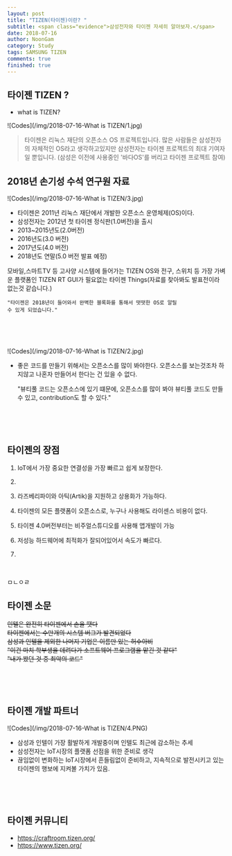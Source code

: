 ```yaml
---
layout: post
title: "TIZEN(타이젠)이란? "
subtitle: <span class="evidence">삼성전자와 타이젠 자세히 알아보자.</span>
date: 2018-07-16
author: NoonGam
category: Study
tags: SAMSUNG TIZEN
comments: true
finished: true
---
```


## 타이젠 TIZEN ?

- what is TIZEN?

![Codes](/img/2018-07-16-What is TIZEN/1.jpg)

> 타이젠은 리눅스 재단의 오픈소스 OS 프로젝트입니다. 많은 사람들은 삼성전자의 자체적인 OS라고 생각하고있지만 삼성전자는 타이젠 프로젝트의 최대 기여자일 뿐입니다. (삼성은 이전에 사용중인 '바다OS'를 버리고 타이젠 프로젝트 참여)




## 2018년 손기성 수석 연구원 자료

![Codes](/img/2018-07-16-What is TIZEN/3.jpg)

- 타이젠은 2011년 리눅스 재단에서 개발한 오픈소스 운영체제(OS)이다.
- 삼성전자는 2012년 첫 타이젠 정식판(1.0버전)을 출시
- 2013~2015년도(2.0버전)
- 2016년도(3.0 버전)
- 2017년도(4.0 버전)
- <a>2018년도 연말(5.0 버전 발표 예정)</a>

모바일,스마트TV 등 고사양 시스템에 들어가는 TIZEN OS와
전구, 스위치 등 가장 가벼운 플랫폼인 TIZEN RT
GUI가 필요없는 타이젠 Things(자료를 찾아봐도 발표전이라 없는것 같습니다.)

    "타이젠은 2018년이 들어와서 완벽한 블록화를 통해서 떳떳한 OS로 알릴
    수 있게 되었습니다."

<br><br><br>

![Codes](/img/2018-07-16-What is TIZEN/2.jpg)

- 좋은 코드를 만들기 위해서는 오픈소스를 많이 봐야한다. 오픈소스를 보는것조차 하지않고 나혼자 만들어서 한다는 건 있을 수 없다.

    "뷰티풀 코드는 오픈소스에 있기 떄문에, 오픈소스를 많이 봐야 뷰티풀 코드도 만들 수 있고, contribution도 할 수 있다."




<br>
<br>
<br>

## 타이젠의 장점

1. IoT에서 가장 중요한 연결성을 가장 빠르고 쉽게 보장한다.
2.

4. 라즈베리파이와 아틱(Artik)을 지원하고 상용화가 가능하다.
5. 타이젠의 모든 플랫폼이 오픈소스로, 누구나 사용해도 라이센스 비용이 없다.
6. 타이젠 4.0버전부터는 비주얼스튜디오를 사용해 앱개발이 가능
7. 저성능 하드웨어에 최적화가 잘되어있어서 속도가 빠르다.
8.
<br>


<span class="evidence">ㅁㄴㅇㄹ</span>

## 타이젠 소문

~~인텔은 완전히 타이젠에서 손을 땟다~~<br>
~~타이젠에서는 수만개의 시스템 버그가 발견되었다~~<br>
~~삼성과 인텔을 제외한 나머지 기업은 이름만 있는 허수아비~~<br>
~~"이건 마치 학부생을 데려다가 소프트웨어 프로그램을 맡긴 것 같다"~~<br>
~~"내가 봤던 것 중 최악의 코드"~~<br>

<br>
<br>
<br>

## 타이젠 개발 파트너

![Codes](/img/2018-07-16-What is TIZEN/4.PNG)
- 삼성과 인텔이 가장 활발하게 개발중이며 인텔도 최근에 감소하는 추세
- 삼성전자는 IoT시장의 플랫폼 선점을 위한 준비로 생각
- 끊임없이 변화하는 IoT시장에서 흔들림없이 준비하고, 지속적으로 발전시키고 있는 타이젠의 행보에 지켜볼 가치가 있음.

<br>
<br>
<br>

## 타이젠 커뮤니티
- https://craftroom.tizen.org/
- https://www.tizen.org/
